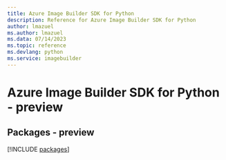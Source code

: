 ```yaml
---
title: Azure Image Builder SDK for Python
description: Reference for Azure Image Builder SDK for Python
author: lmazuel
ms.author: lmazuel
ms.data: 07/14/2023
ms.topic: reference
ms.devlang: python
ms.service: imagebuilder
---
```

# Azure Image Builder SDK for Python - preview
## Packages - preview
[!INCLUDE [packages](image-builder-index.md)]